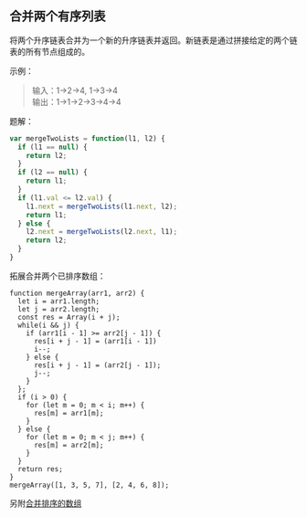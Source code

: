 ## 合并两个有序列表

将两个升序链表合并为一个新的升序链表并返回。新链表是通过拼接给定的两个链表的所有节点组成的。 

示例：

> 输入：1->2->4, 1->3->4      
> 输出：1->1->2->3->4->4

题解：
```javascript
var mergeTwoLists = function(l1, l2) {
  if (l1 == null) {
    return l2;
  }
  if (l2 == null) {
    return l1;
  }
  if (l1.val <= l2.val) {
    l1.next = mergeTwoLists(l1.next, l2);
    return l1;
  } else {
    l2.next = mergeTwoLists(l2.next, l1);
    return l2;
  }
}
```
拓展合并两个已排序数组：
```
function mergeArray(arr1, arr2) {
  let i = arr1.length;
  let j = arr2.length;
  const res = Array(i + j);
  while(i && j) {
    if (arr1[i - 1] >= arr2[j - 1]) {
      res[i + j - 1] = (arr1[i - 1])
      i--;
    } else {
      res[i + j - 1] = (arr2[j - 1]);
      j--;
    }
  };
  if (i > 0) {
    for (let m = 0; m < i; m++) {
      res[m] = arr1[m];
    }
  } else {
    for (let m = 0; m < j; m++) {
      res[m] = arr2[m];
    }
  }
  return res;
}
mergeArray([1, 3, 5, 7], [2, 4, 6, 8]);
```
另附[合并排序的数组](10.01.合并排序的数组.md)
